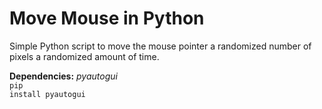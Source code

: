 # Move Mouse in Python

Simple Python script to move the mouse pointer a
randomized number of pixels a randomized amount of time.

**Dependencies:** *pyautogui*<br>
<code>pip install pyautogui</code>